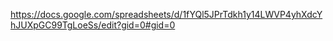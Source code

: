 https://docs.google.com/spreadsheets/d/1fYQl5JPrTdkh1y14LWVP4yhXdcYhJUXpGC99TgLoeSs/edit?gid=0#gid=0

